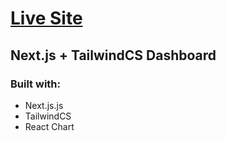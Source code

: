 <h1><a href="https://adminis.netlify.app/"> Live Site </a></h1>

<h2>Next.js + TailwindCS Dashboard </h2>

<h3>Built with:</h3>
<ul>
<li>Next.js.js</li>
<li>TailwindCS</li>
<li>React Chart</li>
</ul>
